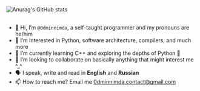 <!-- TODO: use github actions to save and commit the image to this repo annually -->
<a href="https://git.io/streak-stats">
    <img align="left" width="325" alt="Anurag's GitHub stats" src="https://github-readme-stats.vercel.app/api?username=0dminnimda&theme=github_dark&count_private=true&include_all_commits=true&line_height=30&border_radius=3&show_icons=true&hide=&hide_title=true&hide_border=true&hide_rank=true">
</a>
<!--
Don't let the text wrap too narrowly to the left of the above image.
The `div` reduces the vertical height.
GitHub will autolink `img`, but won't produce a link when `href="#"`.
-->
<div><a href="#">
    <img width="50%" src="https://raw.githubusercontent.com/0dminnimda/0dminnimda/main/bumper.png">
</a></div>

- 👋 Hi, I’m `@0dminnimda`, a self-taught programmer and my pronouns are he/him
- 👀 I’m interested in Python, software architecture, compilers, and much more
- 🌱 I’m currently learning C++ and exploring the depths of Python 🧪
- 💞️ I’m looking to collaborate on basically anything that might interest me ^_^
- 🗣 I speak, write and read in **English** and **Russian**
- 📫 How to reach me? Email me 0dminnimda.contact@gmail.com

<!--
<p align="center"><a href="https://git.io/streak-stats">
    <img width="500" alt="GitHub Streak" src="http://github-readme-streak-stats.herokuapp.com?user=0dminnimda&theme=github-dark-blue&hide_border=true"/>
</a></p>
-->

<!---
0dminnimda/0dminnimda is a ✨ special ✨ repository because its `README.md` (this file) appears on your GitHub profile.
You can click the Preview link to take a look at your changes.
--->
